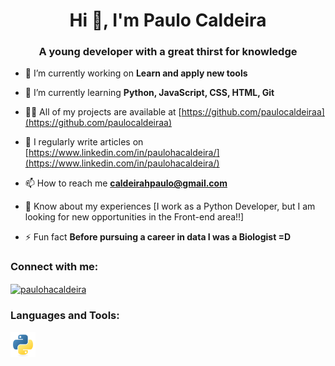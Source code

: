 <h1 align="center">Hi 👋, I'm Paulo Caldeira</h1>
<h3 align="center">A young developer with a great thirst for knowledge</h3>

- 🔭 I’m currently working on **Learn and apply new tools**

- 🌱 I’m currently learning **Python, JavaScript, CSS, HTML, Git**

- 👨‍💻 All of my projects are available at [https://github.com/paulocaldeiraa](https://github.com/paulocaldeiraa)

- 📝 I regularly write articles on [https://www.linkedin.com/in/paulohacaldeira/](https://www.linkedin.com/in/paulohacaldeira/)

- 📫 How to reach me **caldeirahpaulo@gmail.com**

- 📄 Know about my experiences [I work as a Python Developer, but I am looking for new opportunities in the Front-end area!!]

- ⚡ Fun fact **Before pursuing a career in data I was a Biologist =D**

<h3 align="left">Connect with me:</h3>
<p align="left">
<a href="https://linkedin.com/in/paulohacaldeira" target="blank"><img align="center" src="https://raw.githubusercontent.com/rahuldkjain/github-profile-readme-generator/master/src/images/icons/Social/linked-in-alt.svg" alt="paulohacaldeira" height="30" width="40" /></a>
</p>

<h3 align="left">Languages and Tools:</h3>
<p align="left"> <a href="https://www.python.org" target="_blank" rel="noreferrer"> <img src="https://raw.githubusercontent.com/devicons/devicon/master/icons/python/python-original.svg" alt="python" width="40" height="40"/> </a> </p>
